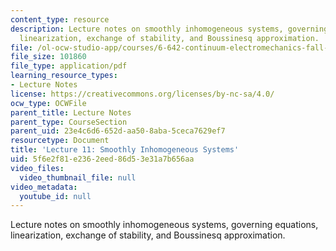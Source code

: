 ```yaml
---
content_type: resource
description: Lecture notes on smoothly inhomogeneous systems, governing equations,
  linearization, exchange of stability, and Boussinesq approximation.
file: /ol-ocw-studio-app/courses/6-642-continuum-electromechanics-fall-2008/5f6e2f81e2362eed86d53e31a7b656aa_lec11_f08.pdf
file_size: 101860
file_type: application/pdf
learning_resource_types:
- Lecture Notes
license: https://creativecommons.org/licenses/by-nc-sa/4.0/
ocw_type: OCWFile
parent_title: Lecture Notes
parent_type: CourseSection
parent_uid: 23e4c6d6-652d-aa50-8aba-5ceca7629ef7
resourcetype: Document
title: 'Lecture 11: Smoothly Inhomogeneous Systems'
uid: 5f6e2f81-e236-2eed-86d5-3e31a7b656aa
video_files:
  video_thumbnail_file: null
video_metadata:
  youtube_id: null
---
```

Lecture notes on smoothly inhomogeneous systems, governing equations, linearization, exchange of stability, and Boussinesq approximation.